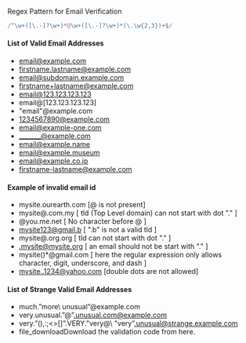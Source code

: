 Regex Pattern for Email Verification

```javascript
/^\w+([\.-]?\w+)*@\w+([\.-]?\w+)*(\.\w{2,3})+$/
```

#### List of Valid Email Addresses

- email@example.com
- firstname.lastname@example.com
- email@subdomain.example.com
- firstname+lastname@example.com
- email@123.123.123.123
- email@[123.123.123.123]
- "email"@example.com
- 1234567890@example.com
- email@example-one.com
- _______@example.com
- email@example.name
- email@example.museum
- email@example.co.jp
- firstname-lastname@example.com


#### Example of invalid email id

- mysite.ourearth.com [@ is not present]
- mysite@.com.my [ tld (Top Level domain) can not start with dot "." ]
- @you.me.net [ No character before @ ]
- mysite123@gmail.b [ ".b" is not a valid tld ]
- mysite@.org.org [ tld can not start with dot "." ]
- .mysite@mysite.org [ an email should not be start with "." ]
- mysite()*@gmail.com [ here the regular expression only allows character, digit, underscore, and dash ]
- mysite..1234@yahoo.com [double dots are not allowed]


#### List of Strange Valid Email Addresses

- much.”more\ unusual”@example.com
- very.unusual.”@”.unusual.com@example.com
- very.”(),:;<>[]”.VERY.”very@\\ "very”.unusual@strange.example.com
- file_downloadDownload the validation code from here.

